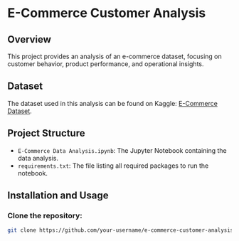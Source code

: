 # E-Commerce Customer Analysis

## Overview

This project provides an analysis of an e-commerce dataset, focusing on customer behavior, product performance, and operational insights.

## Dataset

The dataset used in this analysis can be found on Kaggle: [E-Commerce Dataset](https://www.kaggle.com/dataset-link).

## Project Structure

- `E-Commerce Data Analysis.ipynb`: The Jupyter Notebook containing the data analysis.
- `requirements.txt`: The file listing all required packages to run the notebook.

## Installation and Usage

### Clone the repository:

```bash
git clone https://github.com/your-username/e-commerce-customer-analysis.git
